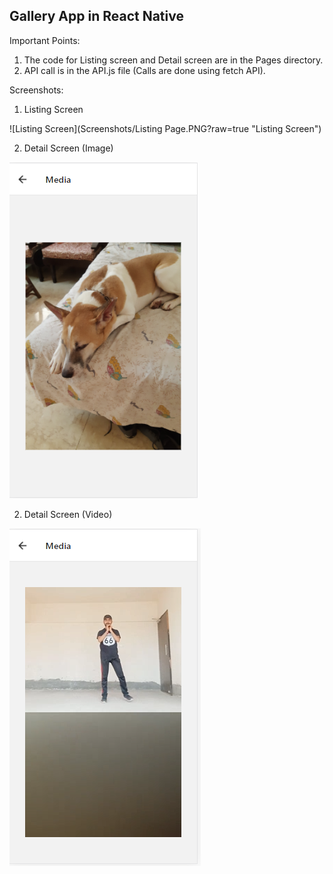 ## Gallery App in React Native

Important Points:
1. The code for Listing screen and Detail screen are in the Pages directory.
2. API call is in the API.js file (Calls are done using fetch API).


Screenshots:

1. Listing Screen

![Listing Screen](Screenshots/Listing Page.PNG?raw=true "Listing Screen")

2. Detail Screen (Image)

![Detail Screen](Screenshots/ImageSS.PNG?raw=true "Detail Screen")

2. Detail Screen (Video)

![Detail Screen](Screenshots/VideoSS.PNG?raw=true "Detail Screen")
